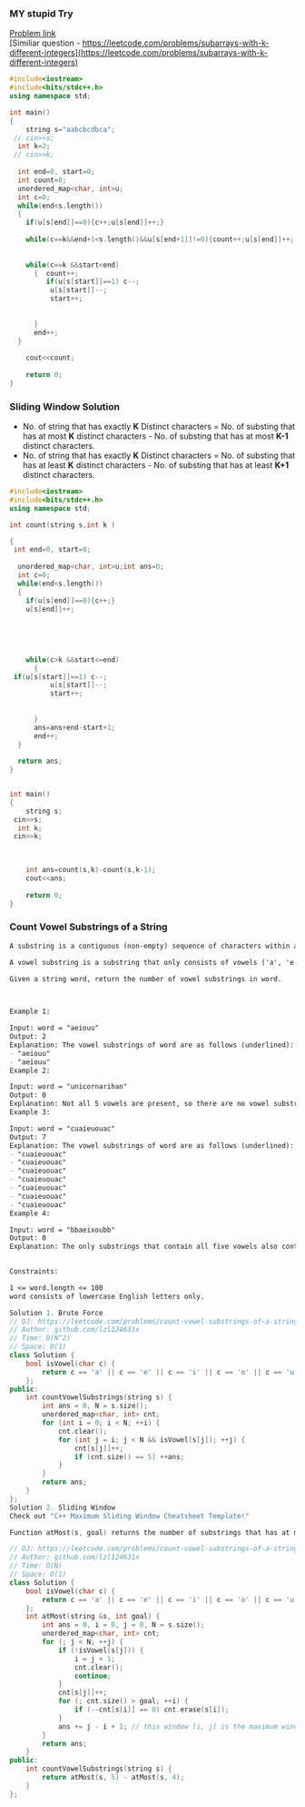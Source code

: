 ### __MY stupid Try__
[Problem link](https://www.pepcoding.com/resources/data-structures-and-algorithms-in-java-levelup/hashmap-and-heaps/count-of-substrings-with-exactly-k-unique-characters-official/ojquestion)   \
[Similiar question - https://leetcode.com/problems/subarrays-with-k-different-integers](https://leetcode.com/problems/subarrays-with-k-different-integers)
```cpp
#include<iostream>
#include<bits/stdc++.h>
using namespace std;

int main()
{   
    string s="aabcbcdbca";
 // cin>>s;
  int k=2;
 // cin>>k;
  
  int end=0, start=0;
  int count=0;
  unordered_map<char, int>u;
  int c=0;
  while(end<s.length())
  { 
    if(u[s[end]]==0){c++;u[s[end]]++;}
    
    while(c==k&&end+1<s.length()&&u[s[end+1]]!=0){count++;u[s[end]]++; end++;} 
    
    
    while(c==k &&start<end)   
      {  count++;
         if(u[s[start]]==1) c--;
          u[s[start]]--;
          start++;
          
          
      }
      end++;
  }
    
    cout<<count;
    
    return 0;
}
```
### __Sliding  Window Solution__

- No. of string that has exactly __K__ Distinct characters = No. of substing that has at most __K__ distinct characters - No. of substing that has at most __K-1__ distinct characters.
- No. of string that has exactly __K__ Distinct characters = No. of substing that has at least __K__ distinct characters - No. of substing that has at least  __K+1__ distinct characters.

```cpp
#include<iostream>
#include<bits/stdc++.h>
using namespace std;

int count(string s,int k )

{
 int end=0, start=0;
  
  unordered_map<char, int>u;int ans=0;
  int c=0;
  while(end<s.length())
  { 
    if(u[s[end]]==0){c++;}
    u[s[end]]++;
    
    
     
    
    
    while(c>k &&start<=end)   
      {  
 if(u[s[start]]==1) c--;                                                        
          u[s[start]]--;
          start++;
          
          
      }
      ans=ans+end-start+1;
      end++;
  }   
  
  return ans;
}


int main()
{   
    string s;
 cin>>s;
  int k;
 cin>>k;

  
  
    int ans=count(s,k)-count(s,k-1);
    cout<<ans;
    
    return 0;
}

```

### __Count Vowel Substrings of a String__

```md
A substring is a contiguous (non-empty) sequence of characters within a string.

A vowel substring is a substring that only consists of vowels ('a', 'e', 'i', 'o', and 'u') and has all five vowels present in it.

Given a string word, return the number of vowel substrings in word.

 

Example 1:

Input: word = "aeiouu"
Output: 2
Explanation: The vowel substrings of word are as follows (underlined):
- "aeiouu"
- "aeiouu"
Example 2:

Input: word = "unicornarihan"
Output: 0
Explanation: Not all 5 vowels are present, so there are no vowel substrings.
Example 3:

Input: word = "cuaieuouac"
Output: 7
Explanation: The vowel substrings of word are as follows (underlined):
- "cuaieuouac"
- "cuaieuouac"
- "cuaieuouac"
- "cuaieuouac"
- "cuaieuouac"
- "cuaieuouac"
- "cuaieuouac"
Example 4:

Input: word = "bbaeixoubb"
Output: 0
Explanation: The only substrings that contain all five vowels also contain consonants, so there are no vowel substrings.
 

Constraints:

1 <= word.length <= 100
word consists of lowercase English letters only.
```
```cpp
Solution 1. Brute Force
// OJ: https://leetcode.com/problems/count-vowel-substrings-of-a-string/
// Author: github.com/lzl124631x
// Time: O(N^2)
// Space: O(1)
class Solution {
    bool isVowel(char c) {
        return c == 'a' || c == 'e' || c == 'i' || c == 'o' || c == 'u';
    };
public:
    int countVowelSubstrings(string s) {
        int ans = 0, N = s.size();
        unordered_map<char, int> cnt;
        for (int i = 0; i < N; ++i) {
            cnt.clear();
            for (int j = i; j < N && isVowel(s[j]); ++j) {
                cnt[s[j]]++;
                if (cnt.size() == 5) ++ans;
            }
        }
        return ans;
    }
};
Solution 2. Sliding Window
Check out "C++ Maximum Sliding Window Cheatsheet Template!"

Function atMost(s, goal) returns the number of substrings that has at most goal number of unique vowels. The answer is atMost(s, 5) - atMost(s, 4).

// OJ: https://leetcode.com/problems/count-vowel-substrings-of-a-string/
// Author: github.com/lzl124631x
// Time: O(N)
// Space: O(1)
class Solution {
    bool isVowel(char c) {
        return c == 'a' || c == 'e' || c == 'i' || c == 'o' || c == 'u';
    };
    int atMost(string &s, int goal) {
        int ans = 0, i = 0, j = 0, N = s.size();
        unordered_map<char, int> cnt;
        for (; j < N; ++j) {
            if (!isVowel(s[j])) {
                i = j + 1;
                cnt.clear();
                continue;
            }
            cnt[s[j]]++;
            for (; cnt.size() > goal; ++i) {
                if (--cnt[s[i]] == 0) cnt.erase(s[i]);
            }
            ans += j - i + 1; // this window [i, j] is the maximum window ending at `s[j]` that has at most `goal` number of unique vowels.
        }
        return ans;
    }
public:
    int countVowelSubstrings(string s) {
        return atMost(s, 5) - atMost(s, 4);
    }
};

```
